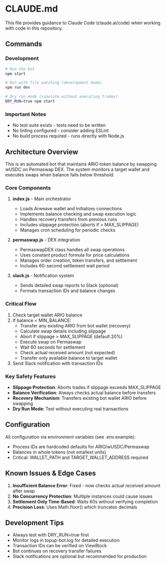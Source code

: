 # CLAUDE.md

This file provides guidance to Claude Code (claude.ai/code) when working with code in this repository.

## Commands

### Development
```bash
# Run the bot
npm start

# Run with file watching (development mode)
npm run dev

# Dry run mode (simulate without executing trades)
DRY_RUN=true npm start
```

### Important Notes
- No test suite exists - tests need to be written
- No linting configured - consider adding ESLint
- No build process required - runs directly with Node.js

## Architecture Overview

This is an automated bot that maintains ARIO token balance by swapping wUSDC on Permaswap DEX. The system monitors a target wallet and executes swaps when balance falls below threshold.

### Core Components

1. **index.js** - Main orchestrator
   - Loads Arweave wallet and initializes connections
   - Implements balance checking and swap execution logic
   - Handles recovery transfers from previous runs
   - Includes slippage protection (aborts if > MAX_SLIPPAGE)
   - Manages cron scheduling for periodic checks

2. **permaswap.js** - DEX integration
   - PermaswapDEX class handles all swap operations
   - Uses constant product formula for price calculations
   - Manages order creation, token transfers, and settlement
   - Includes 60-second settlement wait period

3. **slack.js** - Notification system
   - Sends detailed swap reports to Slack (optional)
   - Formats transaction IDs and balance changes

### Critical Flow

1. Check target wallet ARIO balance
2. If balance < MIN_BALANCE:
   - Transfer any existing ARIO from bot wallet (recovery)
   - Calculate swap details including slippage
   - Abort if slippage > MAX_SLIPPAGE (default 20%)
   - Execute swap on Permaswap
   - Wait 60 seconds for settlement
   - Check actual received amount (not expected)
   - Transfer only available balance to target wallet
3. Send Slack notification with transaction IDs

### Key Safety Features

- **Slippage Protection**: Aborts trades if slippage exceeds MAX_SLIPPAGE
- **Balance Verification**: Always checks actual balance before transfers
- **Recovery Mechanism**: Transfers existing bot wallet ARIO before swapping
- **Dry Run Mode**: Test without executing real transactions

## Configuration

All configuration via environment variables (see .env.example):
- Process IDs are hardcoded defaults for ARIO/wUSDC/Permaswap
- Balances in whole tokens (not smallest units)
- Critical: WALLET_PATH and TARGET_WALLET_ADDRESS required

## Known Issues & Edge Cases

1. **Insufficient Balance Error**: Fixed - now checks actual received amount after swap
2. **No Concurrency Protection**: Multiple instances could cause issues
3. **Settlement Only Time-Based**: Waits 60s without verifying completion
4. **Precision Loss**: Uses Math.floor() which truncates decimals

## Development Tips

- Always test with DRY_RUN=true first
- Monitor logs in topup-bot.log for detailed execution
- Transaction IDs can be verified on ViewBlock
- Bot continues on recovery transfer failures
- Slack notifications are optional but recommended for production